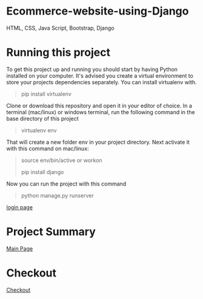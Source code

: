 # Ecommerce-website-using-Django
HTML, CSS, Java Script, Bootstrap, Django

# Running this project
To get this project up and running you should start by having Python installed on your computer. It's advised you create a virtual environment to store your projects dependencies separately. You can install virtualenv with.
>
>pip install virtualenv
>
Clone or download this repository and open it in your editor of choice. In a terminal (mac/linux) or windows terminal, run the following command in the base directory of this project
> virtualenv env
> 
That will create a new folder env in your project directory. Next activate it with this command on mac/linux:
>source env/bin/active or workon
>
>pip install django


Now you can run the project with this command
>python manage.py runserver
>
[login page](https://drive.google.com/file/d/1l8sFGS1oEIbcCjjdyWT8cebZcSNmB7C2/view?usp=sharing)

# Project Summary
[Main Page](https://drive.google.com/file/d/1ksA72rgIl0kGOQmTFcvEiORpxhc8-i06/view?usp=sharing)
>
# Checkout 
[Checkout](https://drive.google.com/file/d/1wezTI5Rwgw3hrsDQh5BkVaVXBtG8x0Tf/view?usp=sharing)
